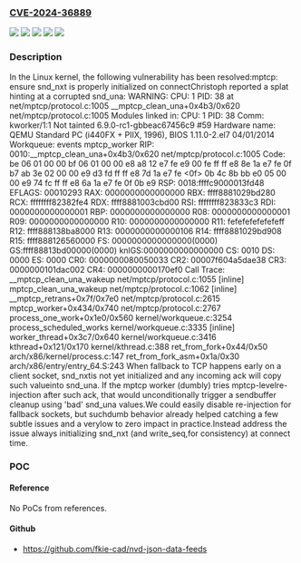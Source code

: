 ### [CVE-2024-36889](https://cve.mitre.org/cgi-bin/cvename.cgi?name=CVE-2024-36889)
![](https://img.shields.io/static/v1?label=Product&message=Linux&color=blue)
![](https://img.shields.io/static/v1?label=Version&message=&color=brightgreen)
![](https://img.shields.io/static/v1?label=Version&message=5.9%20&color=brightgreen)
![](https://img.shields.io/static/v1?label=Version&message=8fd738049ac3d67a937d36577763b47180aae1ad%20&color=brightgreen)
![](https://img.shields.io/static/v1?label=Vulnerability&message=n%2Fa&color=blue)

### Description

In the Linux kernel, the following vulnerability has been resolved:mptcp: ensure snd_nxt is properly initialized on connectChristoph reported a splat hinting at a corrupted snd_una:  WARNING: CPU: 1 PID: 38 at net/mptcp/protocol.c:1005 __mptcp_clean_una+0x4b3/0x620 net/mptcp/protocol.c:1005  Modules linked in:  CPU: 1 PID: 38 Comm: kworker/1:1 Not tainted 6.9.0-rc1-gbbeac67456c9 #59  Hardware name: QEMU Standard PC (i440FX + PIIX, 1996), BIOS 1.11.0-2.el7 04/01/2014  Workqueue: events mptcp_worker  RIP: 0010:__mptcp_clean_una+0x4b3/0x620 net/mptcp/protocol.c:1005  Code: be 06 01 00 00 bf 06 01 00 00 e8 a8 12 e7 fe e9 00 fe ff ff e8  	8e 1a e7 fe 0f b7 ab 3e 02 00 00 e9 d3 fd ff ff e8 7d 1a e7 fe  	<0f> 0b 4c 8b bb e0 05 00 00 e9 74 fc ff ff e8 6a 1a e7 fe 0f 0b e9  RSP: 0018:ffffc9000013fd48 EFLAGS: 00010293  RAX: 0000000000000000 RBX: ffff8881029bd280 RCX: ffffffff82382fe4  RDX: ffff8881003cbd00 RSI: ffffffff823833c3 RDI: 0000000000000001  RBP: 0000000000000000 R08: 0000000000000001 R09: 0000000000000000  R10: 0000000000000000 R11: fefefefefefefeff R12: ffff888138ba8000  R13: 0000000000000106 R14: ffff8881029bd908 R15: ffff888126560000  FS:  0000000000000000(0000) GS:ffff88813bd00000(0000) knlGS:0000000000000000  CS:  0010 DS: 0000 ES: 0000 CR0: 0000000080050033  CR2: 00007f604a5dae38 CR3: 0000000101dac002 CR4: 0000000000170ef0  Call Trace:   <TASK>   __mptcp_clean_una_wakeup net/mptcp/protocol.c:1055 [inline]   mptcp_clean_una_wakeup net/mptcp/protocol.c:1062 [inline]   __mptcp_retrans+0x7f/0x7e0 net/mptcp/protocol.c:2615   mptcp_worker+0x434/0x740 net/mptcp/protocol.c:2767   process_one_work+0x1e0/0x560 kernel/workqueue.c:3254   process_scheduled_works kernel/workqueue.c:3335 [inline]   worker_thread+0x3c7/0x640 kernel/workqueue.c:3416   kthread+0x121/0x170 kernel/kthread.c:388   ret_from_fork+0x44/0x50 arch/x86/kernel/process.c:147   ret_from_fork_asm+0x1a/0x30 arch/x86/entry/entry_64.S:243   </TASK>When fallback to TCP happens early on a client socket, snd_nxtis not yet initialized and any incoming ack will copy such valueinto snd_una. If the mptcp worker (dumbly) tries mptcp-levelre-injection after such ack, that would unconditionally trigger a sendbuffer cleanup using 'bad' snd_una values.We could easily disable re-injection for fallback sockets, but suchdumb behavior already helped catching a few subtle issues and a verylow to zero impact in practice.Instead address the issue always initializing snd_nxt (and write_seq,for consistency) at connect time.

### POC

#### Reference
No PoCs from references.

#### Github
- https://github.com/fkie-cad/nvd-json-data-feeds


